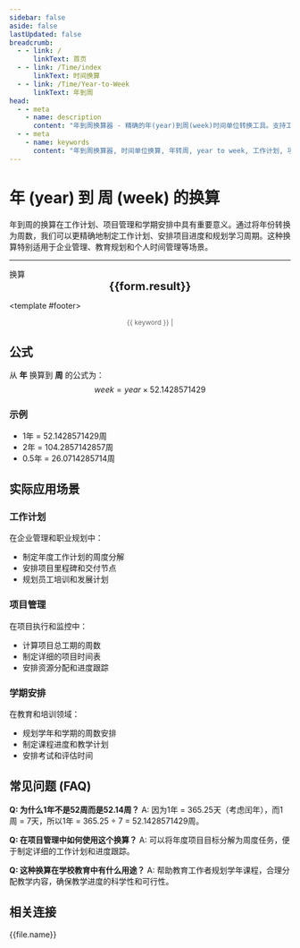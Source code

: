 ```yaml
---
sidebar: false
aside: false
lastUpdated: false
breadcrumb:
  - - link: /
      linkText: 首页
  - - link: /Time/index
      linkText: 时间换算
  - - link: /Time/Year-to-Week
      linkText: 年到周
head:
  - - meta
    - name: description
      content: "年到周换算器 - 精确的年(year)到周(week)时间单位转换工具。支持工作计划、项目管理、学期安排等应用场景。使用公式 year × 52.1775 进行换算，提供详细的计算步骤和实际应用案例。"
  - - meta
    - name: keywords
      content: "年到周换算器, 时间单位换算, 年转周, year to week, 工作计划, 项目管理, 学期安排, 时间规划, 年周转换, 时间计算器"
---
```

# 年 (year) 到 周 (week) 的换算

年到周的换算在工作计划、项目管理和学期安排中具有重要意义。通过将年份转换为周数，我们可以更精确地制定工作计划、安排项目进度和规划学习周期。这种换算特别适用于企业管理、教育规划和个人时间管理等场景。

---
<script setup>
import { onMounted, reactive, inject, ref } from 'vue'
import { NButton,NForm ,NFormItem,NInput,NInputNumber,NSelect,NCard,useMessage,NGrid ,NGi  } from 'naive-ui'
import { defineClientComponent } from 'vitepress'
import { Time } from '../../files';

const convert = inject('convert')

const form = reactive({
  number: null,
  result: '',
  title: '年到周换算器',
  seoKey: ['年到周', '工作计划', '项目管理', '学期安排', '时间规划', '年周转换', '时间计算器', 'year to week']
})

const convertHandler = () => {
  if (form.number !== null && !isNaN(form.number)) {
    const convertedValue = parseFloat(form.number) * 52
    form.result = `${form.number}年 = ${convertedValue.toFixed(0)}周`
  } else {
    form.result = '请输入有效的数值。'
  }
}
</script>

<n-card :title="form.title" embedded hoverable>
  <n-form size="large" :model="form">
    <n-form-item label="年">
      <n-input-number v-model:value="form.number" placeholder="输入年数" style="width: 100%" />
    </n-form-item>
    <n-form-item>
      <n-button type="info" @click="convertHandler" block>换算</n-button>
    </n-form-item>
  </n-form>

  <n-card embedded :bordered="false" hoverable>
    <div style="text-align:center;font-size:20px;">
      <strong>{{form.result}}</strong>
    </div>
  </n-card>

  <template #footer>
    <div style="font-size: 12px; color: #666; text-align: center;">
      <span v-for="(keyword, index) in form.seoKey" :key="index">
        {{ keyword }}<span v-if="index < form.seoKey.length - 1"> | </span>
      </span>
    </div>
  </template>
</n-card>

## 公式

从 **年** 换算到 **周** 的公式为：
$$ week = year \times 52.1428571429 $$

### 示例
- 1年 = 52.1428571429周
- 2年 = 104.2857142857周
- 0.5年 = 26.0714285714周

## 实际应用场景

### 工作计划
在企业管理和职业规划中：
- 制定年度工作计划的周度分解
- 安排项目里程碑和交付节点
- 规划员工培训和发展计划

### 项目管理
在项目执行和监控中：
- 计算项目总工期的周数
- 制定详细的项目时间表
- 安排资源分配和进度跟踪

### 学期安排
在教育和培训领域：
- 规划学年和学期的周数安排
- 制定课程进度和教学计划
- 安排考试和评估时间

## 常见问题 (FAQ)

**Q: 为什么1年不是52周而是52.14周？**
A: 因为1年 = 365.25天（考虑闰年），而1周 = 7天，所以1年 = 365.25 ÷ 7 = 52.1428571429周。

**Q: 在项目管理中如何使用这个换算？**
A: 可以将年度项目目标分解为周度任务，便于制定详细的工作计划和进度跟踪。

**Q: 这种换算在学校教育中有什么用途？**
A: 帮助教育工作者规划学年课程，合理分配教学内容，确保教学进度的科学性和可行性。

## 相关连接
<n-grid x-gap="12" :cols="2">
  <n-gi v-for="(file, index) in Time" :key="index">
    <n-button
      text
      tag="a"
      :href="file.path"
      type="info"
    >
      {{file.name}}
    </n-button>
  </n-gi>
</n-grid>